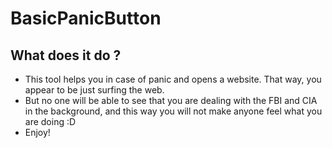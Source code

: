 # BasicPanicButton
 
## What does it do ?
* This tool helps you in case of panic and opens a website. That way, you appear to be just surfing the web.
* But no one will be able to see that you are dealing with the FBI and CIA in the background, and this way you will not make anyone feel what you are doing :D
* Enjoy!
